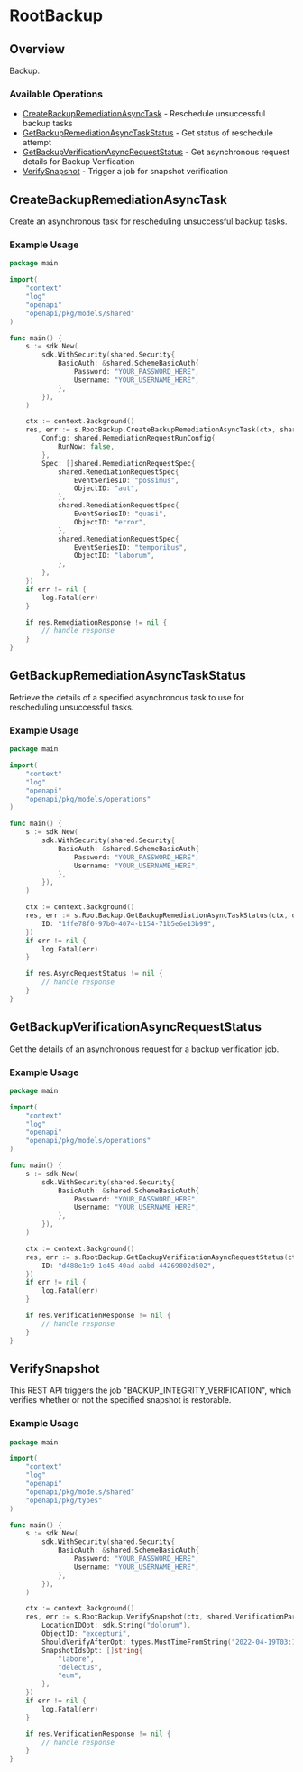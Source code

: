 # RootBackup

## Overview

Backup.

### Available Operations

* [CreateBackupRemediationAsyncTask](#createbackupremediationasynctask) - Reschedule unsuccessful backup tasks
* [GetBackupRemediationAsyncTaskStatus](#getbackupremediationasynctaskstatus) - Get status of reschedule attempt
* [GetBackupVerificationAsyncRequestStatus](#getbackupverificationasyncrequeststatus) - Get asynchronous request details for Backup Verification
* [VerifySnapshot](#verifysnapshot) - Trigger a job for snapshot verification

## CreateBackupRemediationAsyncTask

Create an asynchronous task for rescheduling unsuccessful backup tasks.


### Example Usage

```go
package main

import(
	"context"
	"log"
	"openapi"
	"openapi/pkg/models/shared"
)

func main() {
    s := sdk.New(
        sdk.WithSecurity(shared.Security{
            BasicAuth: &shared.SchemeBasicAuth{
                Password: "YOUR_PASSWORD_HERE",
                Username: "YOUR_USERNAME_HERE",
            },
        }),
    )

    ctx := context.Background()
    res, err := s.RootBackup.CreateBackupRemediationAsyncTask(ctx, shared.RemediationRequest{
        Config: shared.RemediationRequestRunConfig{
            RunNow: false,
        },
        Spec: []shared.RemediationRequestSpec{
            shared.RemediationRequestSpec{
                EventSeriesID: "possimus",
                ObjectID: "aut",
            },
            shared.RemediationRequestSpec{
                EventSeriesID: "quasi",
                ObjectID: "error",
            },
            shared.RemediationRequestSpec{
                EventSeriesID: "temporibus",
                ObjectID: "laborum",
            },
        },
    })
    if err != nil {
        log.Fatal(err)
    }

    if res.RemediationResponse != nil {
        // handle response
    }
}
```

## GetBackupRemediationAsyncTaskStatus

Retrieve the details of a specified asynchronous task to use for rescheduling unsuccessful tasks.


### Example Usage

```go
package main

import(
	"context"
	"log"
	"openapi"
	"openapi/pkg/models/operations"
)

func main() {
    s := sdk.New(
        sdk.WithSecurity(shared.Security{
            BasicAuth: &shared.SchemeBasicAuth{
                Password: "YOUR_PASSWORD_HERE",
                Username: "YOUR_USERNAME_HERE",
            },
        }),
    )

    ctx := context.Background()
    res, err := s.RootBackup.GetBackupRemediationAsyncTaskStatus(ctx, operations.GetBackupRemediationAsyncTaskStatusRequest{
        ID: "1ffe78f0-97b0-4074-b154-71b5e6e13b99",
    })
    if err != nil {
        log.Fatal(err)
    }

    if res.AsyncRequestStatus != nil {
        // handle response
    }
}
```

## GetBackupVerificationAsyncRequestStatus

Get the details of an asynchronous request for a backup verification job.


### Example Usage

```go
package main

import(
	"context"
	"log"
	"openapi"
	"openapi/pkg/models/operations"
)

func main() {
    s := sdk.New(
        sdk.WithSecurity(shared.Security{
            BasicAuth: &shared.SchemeBasicAuth{
                Password: "YOUR_PASSWORD_HERE",
                Username: "YOUR_USERNAME_HERE",
            },
        }),
    )

    ctx := context.Background()
    res, err := s.RootBackup.GetBackupVerificationAsyncRequestStatus(ctx, operations.GetBackupVerificationAsyncRequestStatusRequest{
        ID: "d488e1e9-1e45-40ad-aabd-44269802d502",
    })
    if err != nil {
        log.Fatal(err)
    }

    if res.VerificationResponse != nil {
        // handle response
    }
}
```

## VerifySnapshot

This REST API triggers the job "BACKUP_INTEGRITY_VERIFICATION", which verifies whether or not the specified snapshot is restorable.


### Example Usage

```go
package main

import(
	"context"
	"log"
	"openapi"
	"openapi/pkg/models/shared"
	"openapi/pkg/types"
)

func main() {
    s := sdk.New(
        sdk.WithSecurity(shared.Security{
            BasicAuth: &shared.SchemeBasicAuth{
                Password: "YOUR_PASSWORD_HERE",
                Username: "YOUR_USERNAME_HERE",
            },
        }),
    )

    ctx := context.Background()
    res, err := s.RootBackup.VerifySnapshot(ctx, shared.VerificationParameters{
        LocationIDOpt: sdk.String("dolorum"),
        ObjectID: "excepturi",
        ShouldVerifyAfterOpt: types.MustTimeFromString("2022-04-19T03:15:40.816Z"),
        SnapshotIdsOpt: []string{
            "labore",
            "delectus",
            "eum",
        },
    })
    if err != nil {
        log.Fatal(err)
    }

    if res.VerificationResponse != nil {
        // handle response
    }
}
```
